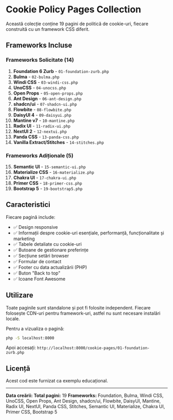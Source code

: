 # Cookie Policy Pages Collection

Această colecție conține 19 pagini de politică de cookie-uri, fiecare construită cu un framework CSS diferit.

## Frameworks Incluse

### Frameworks Solicitate (14)
1. **Foundation 6 Zurb** - `01-foundation-zurb.php`
2. **Bulma** - `02-bulma.php`
3. **Windi CSS** - `03-windi-css.php`
4. **UnoCSS** - `04-unocss.php`
5. **Open Props** - `05-open-props.php`
6. **Ant Design** - `06-ant-design.php`
7. **shadcn/ui** - `07-shadcn-ui.php`
8. **Flowbite** - `08-flowbite.php`
9. **DaisyUI 4** - `09-daisyui.php`
10. **Mantine v7** - `10-mantine.php`
11. **Radix UI** - `11-radix-ui.php`
12. **NextUI 2** - `12-nextui.php`
13. **Panda CSS** - `13-panda-css.php`
14. **Vanilla Extract/Stitches** - `14-stitches.php`

### Frameworks Adiționale (5)
15. **Semantic UI** - `15-semantic-ui.php`
16. **Materialize CSS** - `16-materialize.php`
17. **Chakra UI** - `17-chakra-ui.php`
18. **Primer CSS** - `18-primer-css.php`
19. **Bootstrap 5** - `19-bootstrap5.php`

## Caracteristici

Fiecare pagină include:
- ✅ Design responsive
- ✅ Informații despre cookie-uri esențiale, performanță, funcționalitate și marketing
- ✅ Tabele detaliate cu cookie-uri
- ✅ Butoane de gestionare preferințe
- ✅ Secțiune setări browser
- ✅ Formular de contact
- ✅ Footer cu data actualizării (PHP)
- ✅ Buton "Back to top"
- ✅ Icoane Font Awesome

## Utilizare

Toate paginile sunt standalone și pot fi folosite independent. Fiecare folosește CDN-uri pentru framework-uri, astfel nu sunt necesare instalări locale.

Pentru a vizualiza o pagină:
```bash
php -S localhost:8000
```

Apoi accesați: `http://localhost:8000/cookie-pages/01-foundation-zurb.php`

## Licență

Acest cod este furnizat ca exemplu educațional.

---

**Data creării:** <?php echo date('d.m.Y'); ?>
**Total pagini:** 19
**Frameworks:** Foundation, Bulma, Windi CSS, UnoCSS, Open Props, Ant Design, shadcn/ui, Flowbite, DaisyUI, Mantine, Radix UI, NextUI, Panda CSS, Stitches, Semantic UI, Materialize, Chakra UI, Primer CSS, Bootstrap 5

